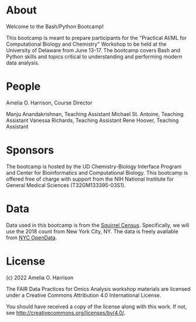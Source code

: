 # About

Welcome to the Bash/Python Bootcamp!

This bootcamp is meant to prepare participants for the "Practical AI/ML for Computational Biology and Chemistry" Workshop to be held at the University of Delaware from June 13-17.  The bootcamp covers Bash and Python skills and topics critical to understanding and performing modern data analysis.  

# People

Amelia O. Harrison, Course Director

Manju Anandakrishnan, Teaching Assistant
Michael St. Antoine, Teaching Assistant
Vanessa Richards, Teaching Assistant
Rene Hoover, Teaching Assistant

# Sponsors

The bootcamp is hosted by the UD Chemistry-Biology Interface Program and Center for Bioinformatics and Computational Biology. This bootcamp is offered free of charge with support from the NIH National Institute for General Medical Sciences (T32GM133395-03S1).

# Data

Data used in this bootcamp is from the [Squirrel Census](https://www.thesquirrelcensus.com/).  Specifically, we will use the 2018 count from New York City, NY.  The data is freely available from [NYC OpenData](https://data.cityofnewyork.us/Environment/2018-Central-Park-Squirrel-Census-Squirrel-Data/vfnx-vebw).

# License

(c) 2022 Amelia O. Harrison

The FAIR Data Practices for Omics Analysis workshop materials are licensed under a Creative Commons Attribution 4.0 International License.

You should have received a copy of the license along with this work. If not, see http://creativecommons.org/licenses/by/4.0/.